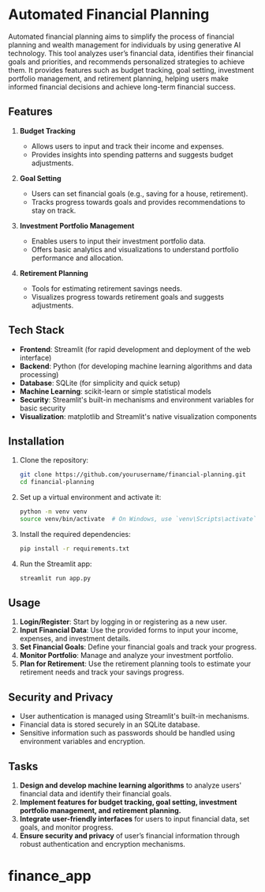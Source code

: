 # Automated Financial Planning

Automated financial planning aims to simplify the process of financial planning and wealth management for individuals by using generative AI technology. This tool analyzes user’s financial data, identifies their financial goals and priorities, and recommends personalized strategies to achieve them. It provides features such as budget tracking, goal setting, investment portfolio management, and retirement planning, helping users make informed financial decisions and achieve long-term financial success.

## Features

1. **Budget Tracking**

   - Allows users to input and track their income and expenses.
   - Provides insights into spending patterns and suggests budget adjustments.

2. **Goal Setting**

   - Users can set financial goals (e.g., saving for a house, retirement).
   - Tracks progress towards goals and provides recommendations to stay on track.

3. **Investment Portfolio Management**

   - Enables users to input their investment portfolio data.
   - Offers basic analytics and visualizations to understand portfolio performance and allocation.

4. **Retirement Planning**
   - Tools for estimating retirement savings needs.
   - Visualizes progress towards retirement goals and suggests adjustments.

## Tech Stack

- **Frontend**: Streamlit (for rapid development and deployment of the web interface)
- **Backend**: Python (for developing machine learning algorithms and data processing)
- **Database**: SQLite (for simplicity and quick setup)
- **Machine Learning**: scikit-learn or simple statistical models
- **Security**: Streamlit's built-in mechanisms and environment variables for basic security
- **Visualization**: matplotlib and Streamlit's native visualization components

## Installation

1. Clone the repository:

   ```bash
   git clone https://github.com/yourusername/financial-planning.git
   cd financial-planning
   ```

2. Set up a virtual environment and activate it:

   ```bash
   python -m venv venv
   source venv/bin/activate  # On Windows, use `venv\Scripts\activate`
   ```

3. Install the required dependencies:

   ```bash
   pip install -r requirements.txt
   ```

4. Run the Streamlit app:
   ```bash
   streamlit run app.py
   ```

## Usage

1. **Login/Register**: Start by logging in or registering as a new user.
2. **Input Financial Data**: Use the provided forms to input your income, expenses, and investment details.
3. **Set Financial Goals**: Define your financial goals and track your progress.
4. **Monitor Portfolio**: Manage and analyze your investment portfolio.
5. **Plan for Retirement**: Use the retirement planning tools to estimate your retirement needs and track your savings progress.

## Security and Privacy

- User authentication is managed using Streamlit's built-in mechanisms.
- Financial data is stored securely in an SQLite database.
- Sensitive information such as passwords should be handled using environment variables and encryption.

## Tasks

1. **Design and develop machine learning algorithms** to analyze users' financial data and identify their financial goals.
2. **Implement features for budget tracking, goal setting, investment portfolio management, and retirement planning.**
3. **Integrate user-friendly interfaces** for users to input financial data, set goals, and monitor progress.
4. **Ensure security and privacy** of user’s financial information through robust authentication and encryption mechanisms.
# finance_app
